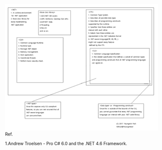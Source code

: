 ![](/assets/DotnetClrCtsClsBaseclass.png)Ref.

1.Andrew Troelsen - Pro C\# 6.0 and the .NET 4.6 Framework.


